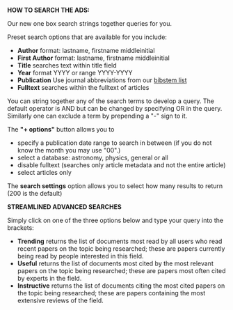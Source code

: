<B>HOW TO SEARCH THE ADS:</B>

Our new one box search strings together queries for you.

Preset search options that are available for you include: <ul> 
  <li><B>Author</B> format: lastname, firstname middleinitial
  <li><B>First Author</B> format: lastname, firstname middleinitial
  <li><B>Title</B> searches text within title field
  <li><B>Year</B> format YYYY or range YYYY-YYYY
  <li><B>Publication</B> Use journal abbreviations from our <A HREF=
  "http://adsabs.harvard.edu/abs_doc/journal.abbr.html"> bibstem list </A>
  <li><B>Fulltext</B> searches within the fulltext of articles
  </ul>
  
  You can string together any of the search terms to develop a query.  The default operator is AND but can be changed by specifying OR in the query.  Similarly one can exclude a term by prepending a "-" sign to it.
  
  The <B>"+ options"</B> button allows you to <ul> 
  <li>specify a publication date range to search in between (if you do not know the month you may use "00".)  
  <li>select a database:  astronomy, physics, general or all
  <li>disable fulltext (searches only article metadata and not the entire article)
  <li> select articles only
  </ul>
  
  The **search settings** option allows you to select how many results to return (200 is the default)
  
  <B>STREAMLINED ADVANCED SEARCHES</B>
  
  Simply click on one of the three options below and type your query into the brackets:
  <ul>
  <li> <B>Trending</B> returns the list of documents most read by all users who read recent papers on the topic being researched; these are papers currently being read by people interested in this field.
  <li> <B>Useful</B> returns the list of documents most cited by the most relevant papers on the topic being researched; these are papers most often cited by experts in the field.
  <li> <B>Instructive</B> returns the list of documents citing the most cited papers on the topic being researched; these are papers containing the most extensive reviews of the field.
  
  
  
  
  
